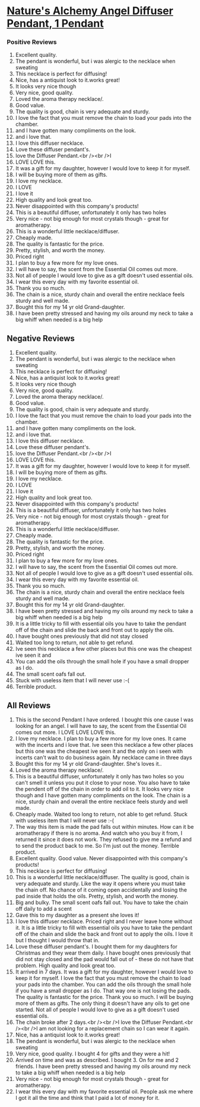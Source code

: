 # [Nature&#x27;s Alchemy Angel Diffuser Pendant, 1 Pendant](https://products.checkmycream.com/products/Nature&#x27;s-Alchemy-Angel-Diffuser-Pendant-1-Pendant.html)

### Positive Reviews

<ol>
      <li>Excellent quality.</li>
      <li>The pendant is wonderful, but i was alergic to the necklace when sweating</li>
      <li>This necklace is perfect for diffusing!</li>
      <li>Nice, has a antiquist look to it.works great!</li>
      <li>It looks very nice though</li>
      <li>Very nice, good quality.  </li>
      <li>Loved the aroma therapy necklace/.</li>
      <li>Good value.</li>
      <li>The quality is good, chain is very adequate and sturdy.  </li>
      <li>I love the fact that you must remove the chain to load your pads into the chamber.</li>
      <li>and I have gotten many compliments on the look.</li>
      <li>and i love that.</li>
      <li>I love this diffuser necklace.  </li>
      <li>Love these diffuser pendant&#x27;s.</li>
      <li>love the Diffuser Pendant.&lt;br /&gt;&lt;br /&gt;I</li>
      <li>LOVE LOVE this.</li>
      <li>It was a gift for my daughter, however I would love to keep it for myself.</li>
      <li>I will be buying more of them as gifts.</li>
      <li>I love my necklace.</li>
      <li>I LOVE</li>
      <li>I love it</li>
      <li>High quality and look great too.</li>
      <li>Never disappointed with this company&#x27;s products!</li>
      <li>This is a beautiful diffuser, unfortunately it only has two holes</li>
      <li>Very nice - not big enough for most crystals though - great for aromatherapy.</li>
      <li>This is a wonderful little necklace/diffuser.  </li>
      <li>Cheaply made.</li>
      <li>The quality is fantastic for the price.</li>
      <li>Pretty, stylish, and worth the money.</li>
      <li>Priced right</li>
      <li>I plan to buy a few more for my love ones.</li>
      <li>I will have to say, the scent from the Essential Oil comes out more.  </li>
      <li>Not all of people I would love to give as a gift doesn&#x27;t used essential oils.</li>
      <li>I wear this every day with my favorite essential oil.  </li>
      <li>Thank you so much.</li>
      <li>The chain is a nice, sturdy chain and overall the entire necklace feels sturdy and well made.</li>
      <li>Bought this for my 14 yr old Grand-daughter.</li>
      <li>I have been pretty stressed and having my oils around my neck to take a big whiff when needed is a big help</li>
</ol>


<h2>Negative Reviews</h2>
<ol>
<li> Excellent quality.</li>
<li> The pendant is wonderful, but i was alergic to the necklace when sweating</li>
<li> This necklace is perfect for diffusing!</li>
<li> Nice, has a antiquist look to it.works great!</li>
<li> It looks very nice though</li>
<li> Very nice, good quality.  </li>
<li> Loved the aroma therapy necklace/.</li>
<li> Good value.</li>
<li> The quality is good, chain is very adequate and sturdy.  </li>
<li> I love the fact that you must remove the chain to load your pads into the chamber.</li>
<li> and I have gotten many compliments on the look.</li>
<li> and i love that.</li>
<li> I love this diffuser necklace.  </li>
<li> Love these diffuser pendant&#x27;s.</li>
<li> love the Diffuser Pendant.&lt;br /&gt;&lt;br /&gt;I</li>
<li> LOVE LOVE this.</li>
<li> It was a gift for my daughter, however I would love to keep it for myself.</li>
<li> I will be buying more of them as gifts.</li>
<li> I love my necklace.</li>
<li> I LOVE</li>
<li> I love it</li>
<li> High quality and look great too.</li>
<li> Never disappointed with this company&#x27;s products!</li>
<li> This is a beautiful diffuser, unfortunately it only has two holes</li>
<li> Very nice - not big enough for most crystals though - great for aromatherapy.</li>
<li> This is a wonderful little necklace/diffuser.  </li>
<li> Cheaply made.</li>
<li> The quality is fantastic for the price.</li>
<li> Pretty, stylish, and worth the money.</li>
<li> Priced right</li>
<li> I plan to buy a few more for my love ones.</li>
<li> I will have to say, the scent from the Essential Oil comes out more.  </li>
<li> Not all of people I would love to give as a gift doesn&#x27;t used essential oils.</li>
<li> I wear this every day with my favorite essential oil.  </li>
<li> Thank you so much.</li>
<li> The chain is a nice, sturdy chain and overall the entire necklace feels sturdy and well made.</li>
<li> Bought this for my 14 yr old Grand-daughter.</li>
<li> I have been pretty stressed and having my oils around my neck to take a big whiff when needed is a big help</li>
<li> It is a little tricky to fill with essential oils you have to take the pendant off of the chain and slide the back and front out to apply the oils.  </li>
<li> I have bought ones previously that did not stay closed</li>
<li> Waited too long to return, not able to get refund.</li>
<li> Ive seen this necklace a few other places but this one was the cheapest ive seen it and</li>
<li> You can add the oils through the small hole if you have a small dropper as I do.</li>
<li> The small scent oafs fall out.</li>
<li> Stuck with useless item that I will never use  :-(</li>
<li> Terrible product.</li>
</ol>

<h2>All Reviews</h2>

<ol>
    <li> This is the second Pendant I have ordered.  I bought this one cause I was looking for an angel.  I will have to say, the scent from the Essential Oil comes out more.  I LOVE LOVE LOVE this.</li>
    <li> I love my necklace. I plan to buy a few more for my love ones. It came with the incerts and i love that. Ive seen this necklace a few other places but this one was the cheapest ive seen it and the only on i seen with incerts can&#x27;t wait to do business again. My necklace came in three days</li>
    <li> Bought this for my 14 yr old Grand-daughter. She&#x27;s loves it..</li>
    <li> Loved the aroma therapy necklace/.</li>
    <li> This is a beautiful diffuser, unfortunately it only has two holes so you can&#x27;t smell it unless you put it close to your nose. You also have to take the pendent off of the chain in order to add oil to it. It looks very nice though and I have gotten many compliments on the look. The chain is a nice, sturdy chain and overall the entire necklace feels sturdy and well made.</li>
    <li> Cheaply made. Waited too long to return, not able to get refund. Stuck with useless item that I will never use  :-(</li>
    <li> The way this item is made the pad falls out within minutes. How can it be aromatherapy if there is no aroma. And watch who you buy it from, I returned it since it does not work. They refused to give me a refund and to send the product back to me. So I&#x27;m just out the money. Terrible product.</li>
    <li> Excellent quality. Good value. Never disappointed with this company&#x27;s products!</li>
    <li> This necklace is perfect for diffusing!</li>
    <li> This is a wonderful little necklace/diffuser.  The quality is good, chain is very adequate and sturdy.  Like the way it opens where you must take the chain off.  No chance of it coming open accidentally and losing the pad inside that holds the oils.  Pretty, stylish, and worth the money.</li>
    <li> Big and bulky. The small scent oafs fall out. You have to take the chain off daily to add a scent</li>
    <li> Gave this to my daughter as a present she loves it!</li>
    <li> I love this diffuser necklace.  Priced right and I never leave home without it.  It is a little tricky to fill with essential oils you have to take the pendant off of the chain and slide the back and front out to apply the oils.  I love it but I thought I would throw that in.</li>
    <li> Love these diffuser pendant&#x27;s. I bought them for my daughters for Christmas and they wear them daily. I have bought ones previously that did not stay closed and the pad would fall out of - these do not have that problem. High quality and look great too.</li>
    <li> It arrived in 7 days. It was a gift for my daughter, however I would love to keep it for myself. I love the fact that you must remove the chain to load your pads into the chamber. You can add the oils through the small hole if you have a small dropper as I do. That way one is not losing the pads. The quality is fantastic for the price. Thank you so much. I will be buying more of them as gifts. The only thing it doesn&#x27;t have any oils to get one started. Not all of people I would love to give as a gift doesn&#x27;t used essential oils.</li>
    <li> The chain broke after 2 days.&lt;br /&gt;&lt;br /&gt;I love the Diffuser Pendant.&lt;br /&gt;&lt;br /&gt;I am not looking for a replacement chain so I can wear it again.</li>
    <li> Nice, has a antiquist look to it.works great!</li>
    <li> The pendant is wonderful, but i was alergic to the necklace when sweating</li>
    <li> Very nice, good quality.  I bought 4 for gifts and they were a hit!</li>
    <li> Arrived on time and was as described. I bought 3. On for me and 2 friends. I have been pretty stressed and having my oils around my neck to take a big whiff when needed is a big help</li>
    <li> Very nice - not big enough for most crystals though - great for aromatherapy.</li>
    <li> I wear this every day with my favorite essential oil.  People ask me where I got it all the time and think that I paid a lot of money for it.</li>
</ol>




